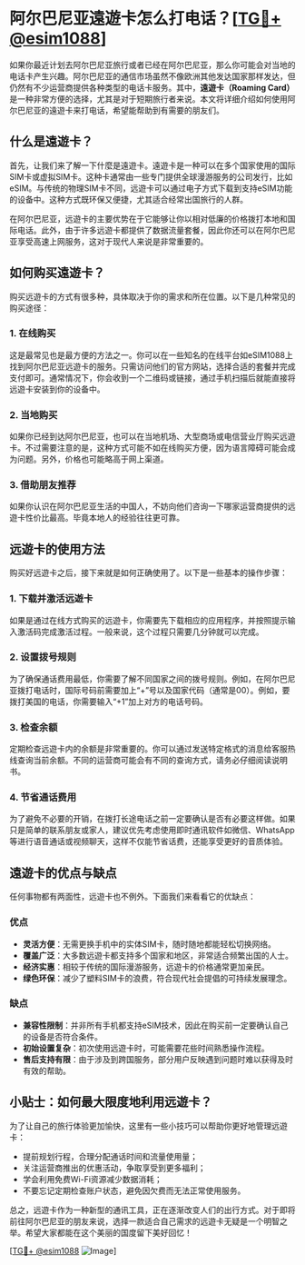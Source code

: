 # 阿尔巴尼亚遠遊卡怎么打电话？[[TG💪+ @esim1088](https://t.me/s/esim1088)]

如果你最近计划去阿尔巴尼亚旅行或者已经在阿尔巴尼亚，那么你可能会对当地的电话卡产生兴趣。阿尔巴尼亚的通信市场虽然不像欧洲其他发达国家那样发达，但仍然有不少运营商提供各种类型的电话卡服务。其中，**遠遊卡（Roaming Card）** 是一种非常方便的选择，尤其是对于短期旅行者来说。本文将详细介绍如何使用阿尔巴尼亚的遠遊卡来打电话，希望能帮助到有需要的朋友们。

## 什么是遠遊卡？

首先，让我们来了解一下什麼是遠遊卡。遠遊卡是一种可以在多个国家使用的国际SIM卡或虚拟SIM卡。这种卡通常由一些专门提供全球漫游服务的公司发行，比如eSIM。与传统的物理SIM卡不同，远遊卡可以通过电子方式下载到支持eSIM功能的设备中。这种方式既环保又便捷，尤其适合经常出国旅行的人群。

在阿尔巴尼亚，远遊卡的主要优势在于它能够让你以相对低廉的价格拨打本地和国际电话。此外，由于许多远遊卡都提供了数据流量套餐，因此你还可以在阿尔巴尼亚享受高速上网服务，这对于现代人来说是非常重要的。

## 如何购买遠遊卡？

购买远遊卡的方式有很多种，具体取决于你的需求和所在位置。以下是几种常见的购买途径：

### 1. 在线购买

这是最常见也是最方便的方法之一。你可以在一些知名的在线平台如eSIM1088上找到阿尔巴尼亚远遊卡的服务。只需访问他们的官方网站，选择合适的套餐并完成支付即可。通常情况下，你会收到一个二维码或链接，通过手机扫描后就能直接将远遊卡安装到你的设备中。

### 2. 当地购买

如果你已经到达阿尔巴尼亚，也可以在当地机场、大型商场或电信营业厅购买远遊卡。不过需要注意的是，这种方式可能不如在线购买方便，因为语言障碍可能会成为问题。另外，价格也可能略高于网上渠道。

### 3. 借助朋友推荐

如果你认识在阿尔巴尼亚生活的中国人，不妨向他们咨询一下哪家运营商提供的远遊卡性价比最高。毕竟本地人的经验往往更可靠。

## 远遊卡的使用方法

购买好远遊卡之后，接下来就是如何正确使用了。以下是一些基本的操作步骤：

### 1. 下载并激活远遊卡

如果是通过在线方式购买的远遊卡，你需要先下载相应的应用程序，并按照提示输入激活码完成激活过程。一般来说，这个过程只需要几分钟就可以完成。

### 2. 设置拨号规则

为了确保通话费用最低，你需要了解不同国家之间的拨号规则。例如，在阿尔巴尼亚拨打电话时，国际号码前需要加上“+”号以及国家代码（通常是00）。例如，要拨打美国的电话，你需要输入“+1”加上对方的电话号码。

### 3. 检查余额

定期检查远遊卡内的余额是非常重要的。你可以通过发送特定格式的消息给客服热线查询当前余额。不同的运营商可能会有不同的查询方式，请务必仔细阅读说明书。

### 4. 节省通话费用

为了避免不必要的开销，在拨打长途电话之前一定要确认是否有必要这样做。如果只是简单的联系朋友或家人，建议优先考虑使用即时通讯软件如微信、WhatsApp等进行语音通话或视频聊天，这样不仅能节省话费，还能享受更好的音质体验。

## 遠遊卡的优点与缺点

任何事物都有两面性，远遊卡也不例外。下面我们来看看它的优缺点：

### 优点

- **灵活方便**：无需更换手机中的实体SIM卡，随时随地都能轻松切换网络。
- **覆盖广泛**：大多数远遊卡都支持多个国家和地区，非常适合频繁出国的人士。
- **经济实惠**：相较于传统的国际漫游服务，远遊卡的价格通常更加亲民。
- **绿色环保**：减少了塑料SIM卡的浪费，符合现代社会提倡的可持续发展理念。

### 缺点

- **兼容性限制**：并非所有手机都支持eSIM技术，因此在购买前一定要确认自己的设备是否符合条件。
- **初始设置复杂**：初次使用远遊卡时，可能需要花些时间熟悉操作流程。
- **售后支持有限**：由于涉及到跨国服务，部分用户反映遇到问题时难以获得及时有效的帮助。

## 小贴士：如何最大限度地利用远遊卡？

为了让自己的旅行体验更加愉快，这里有一些小技巧可以帮助你更好地管理远遊卡：

- 提前规划行程，合理分配通话时间和流量使用量；
- 关注运营商推出的优惠活动，争取享受到更多福利；
- 学会利用免费Wi-Fi资源减少数据消耗；
- 不要忘记定期检查账户状态，避免因欠费而无法正常使用服务。

总之，远遊卡作为一种新型的通讯工具，正在逐渐改变人们的出行方式。对于即将前往阿尔巴尼亚的朋友来说，选择一款适合自己需求的远遊卡无疑是一个明智之举。希望大家都能在这个美丽的国度留下美好回忆！

[[TG💪+ @esim1088](https://t.me/s/esim1088) ![Image](https://i.postimg.cc/4NQfJmqS/Snipaste-2025-05-13-00-14-12.png)]